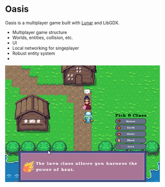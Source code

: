 # Oasis
Oasis is a multiplayer game built with [Lunar](https://github.com/Vrekt/LunarGdx) and LibGDX.
  - Multiplayer game structure
  - Worlds, entities, collision, etc.
  - UI
  - Local networking for singeplayer
  - Robust entity system
  - 
<p align="center">
  <img src="showcase.gif" alt="Size Limit CLI" width="738">
</p>
